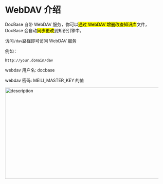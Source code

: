 # WebDAV 介绍

DocBase 自带 WebDAV 服务，你可以<mark>通过 WebDAV 增删改查知识库</mark>文件，DocBase 会自动<mark>同步更改</mark>到知识引擎中。

访问`/dav`路径即可访问 WebDAV 服务

例如：

```
http://your.domain/dav
```

webdav 用户名: docbase

webdav 密码: MEILI_MASTER_KEY 的值

<div style="display: flex; justify-content: center;">
  <img src="/webdav/image.png" alt="description" width="800" height="300"/>
</div>
